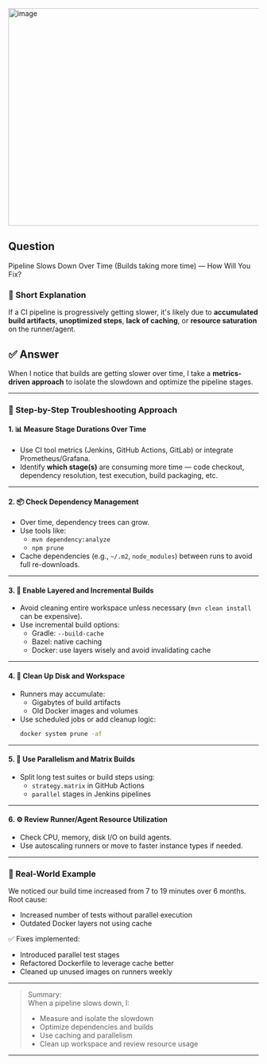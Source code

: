 <img width="1221" height="437" alt="image" src="https://github.com/user-attachments/assets/61491e08-68f8-40e5-ad20-572f66aa41e6" />

















## Question  
Pipeline Slows Down Over Time (Builds taking more time) — How Will You Fix?

### 📝 Short Explanation  
If a CI pipeline is progressively getting slower, it's likely due to **accumulated build artifacts**, **unoptimized steps**, **lack of caching**, or **resource saturation** on the runner/agent.

## ✅ Answer  

When I notice that builds are getting slower over time, I take a **metrics-driven approach** to isolate the slowdown and optimize the pipeline stages.

---

### 🧭 Step-by-Step Troubleshooting Approach

#### 1. 📊 **Measure Stage Durations Over Time**
- Use CI tool metrics (Jenkins, GitHub Actions, GitLab) or integrate Prometheus/Grafana.
- Identify **which stage(s)** are consuming more time — code checkout, dependency resolution, test execution, build packaging, etc.

---

#### 2. 📦 **Check Dependency Management**
- Over time, dependency trees can grow.
- Use tools like:
  - `mvn dependency:analyze`
  - `npm prune`
- Cache dependencies (e.g., `~/.m2`, `node_modules`) between runs to avoid full re-downloads.

---

#### 3. 💾 **Enable Layered and Incremental Builds**
- Avoid cleaning entire workspace unless necessary (`mvn clean install` can be expensive).
- Use incremental build options:
  - Gradle: `--build-cache`
  - Bazel: native caching
  - Docker: use layers wisely and avoid invalidating cache

---

#### 4. 🧼 **Clean Up Disk and Workspace**
- Runners may accumulate:
  - Gigabytes of build artifacts
  - Old Docker images and volumes
- Use scheduled jobs or add cleanup logic:
  ```bash
  docker system prune -af
  ```

---

#### 5. 🚀 **Use Parallelism and Matrix Builds**
- Split long test suites or build steps using:
  - `strategy.matrix` in GitHub Actions
  - `parallel` stages in Jenkins pipelines

---

#### 6. ⚙️ **Review Runner/Agent Resource Utilization**
- Check CPU, memory, disk I/O on build agents.
- Use autoscaling runners or move to faster instance types if needed.

---

### 🧠 Real-World Example

We noticed our build time increased from 7 to 19 minutes over 6 months.  
Root cause:  
- Increased number of tests without parallel execution  
- Outdated Docker layers not using cache  

✅ Fixes implemented:
- Introduced parallel test stages  
- Refactored Dockerfile to leverage cache better  
- Cleaned up unused images on runners weekly  

---

> Summary:  
> When a pipeline slows down, I:
> - Measure and isolate the slowdown  
> - Optimize dependencies and builds  
> - Use caching and parallelism  
> - Clean up workspace and review resource usage

---
